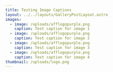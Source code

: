 ```yaml
---
title: Testing Image Captions
layout: ../../layouts/GalleryPostLayout.astro
images:
  - image: /uploads/afflogopurple.png
    caption: Test caption for image 1
  - image: /uploads/afflogopurple.png
    caption: Test caption for image 2
  - image: /uploads/afflogopurple.png
    caption: Test caption for image 3
  - image: /uploads/afflogopurple.png
    caption: Test caption for image 4
thumbnail: /uploads/logo.png
---
```

